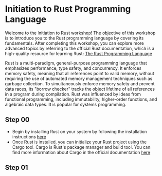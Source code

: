 # Initiation to Rust Programming Language

Welcome to the Initiation to Rust workshop! The objective of this workshop is to introduce you to the Rust programming language by covering its fundamentals. After completing this workshop, you can explore more advanced topics by referring to the official Rust documentation, which is a high-quality resource for learning Rust: [The Rust Programming Language](https://doc.rust-lang.org/book/title-page.html#the-rust-programming-language)

Rust is a multi-paradigm, general-purpose programming language that emphasizes performance, type safety, and concurrency. It enforces memory safety, meaning that all references point to valid memory, without requiring the use of automated memory management techniques such as garbage collection. To simultaneously enforce memory safety and prevent data races, its "borrow checker" tracks the object lifetime of all references in a program during compilation. Rust was influenced by ideas from functional programming, including immutability, higher-order functions, and algebraic data types. It is popular for systems programming.

## Step 00
* Begin by installing Rust on your system by following the installation instructions [here](https://www.rust-lang.org/tools/install)
* Once Rust is installed, you can initialize your Rust project using the Cargo tool. Cargo is Rust's package manager and build tool. You can find more information about Cargo in the official documentation [here](https://doc.rust-lang.org/cargo/index.html)

## Step 01
